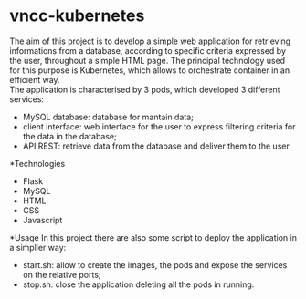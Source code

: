 # vncc-kubernetes

The aim of this project is to develop a simple web application for retrieving informations from a database, according to specific criteria expressed by the user, throughout a simple HTML page. The principal technology used for this purpose is Kubernetes, which allows to orchestrate container in an efficient way.   
The application is characterised by 3 pods, which developed 3 different services:
- MySQL database: database for mantain data;
- client interface: web interface for the user to express filtering criteria for the data in the database;
- API REST: retrieve data from the database and deliver them to the user.

*Technologies
- Flask
- MySQL
- HTML
- CSS
- Javascript

*Usage
In this project there are also some script to deploy the application in a simplier way:
- start.sh: allow to create the images, the pods and expose the services on the relative ports;
- stop.sh: close the application deleting all the pods in running.
